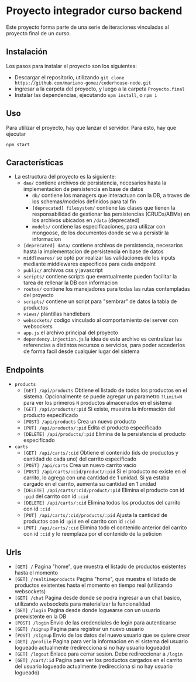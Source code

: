# Proyecto integrador curso backend

Este proyecto forma parte de una serie de iteraciones vinculadas al proyecto final de un curso.

## Instalación

Los pasos para instalar el proyecto son los siguientes:
- Descargar el repositorio, utilizando `git clone https://github.com/mariano-gomez/coderhouse-node.git`
- ingresar a la carpeta del proyecto, y luego a la carpeta `Proyecto.final`
- Instalar las dependencias, ejecutando `npm install`, o `npm i`

## Uso

Para utilizar el proyecto, hay que lanzar el servidor. Para esto, hay que ejecutar

```shell
npm start
```

## Características

- La estructura del proyecto es la siguiente:
    - `dao/` contiene archivos de persistencia, necesarios hasta la implementacion de persistencia en base de datos
      - `db/` contiene los managers que interactuan con la DB, a traves de los schemas/modelos definidos para tal fin
      - `[deprecated] filesystem/` contiene las clases que tienen la responsabilidad de gestionar las persistencias (CRUDs/ABMs) en los archivos ubicados en `/data` (deprecated) 
      - `models/` contiene las especificaciones, para utilizar con mongoose, de los documentos donde se va a persistir la informacion 
    - `[deprecated] data/` contiene archivos de persistencia, necesarios hasta la implementacion de persistencia en base de datos
    - `middlewares/` se optó por realizar las validaciones de los inputs mediante middlewares específicos para cada endpoint
    - `public/` archivos css y javascript
    - `scripts/` contiene scripts que eventualmente pueden facilitar la tarea de rellenar la DB con informacion
    - `routes/` contiene los manejadores para todas las rutas contempladas del proyecto
    - `scripts/` contiene un script para "sembrar" de datos la tabla de productos
    - `views/` plantillas handlebars
    - `websockets/` codigo vinculado al comportamiento del server con websockets
    - `app.js` el archivo principal del proyecto
    - `dependency.injection.js` la idea de este archivo es centralizar las referencias a distintos recursos o servicios, para poder accederlos de forma facil desde cualquier lugar del sistema

## Endpoints

  - `products`
    - `[GET] /api/products` Obtiene el listado de todos los productos en el sistema. Opcionalmente se puede agregar un parametro `?limit=N` para ver los primeros `N` productos almacenados en el sistema
    - `[GET] /api/products/:pid` Si existe, muestra la información del producto especificado
    - `[POST] /api/products` Crea un nuevo producto
    - `[PUT] /api/products/:pid` Edita el producto especificado
    - `[DELETE] /api/products/:pid` Elimina de la persistencia el producto especificado
  - `carts`
    - `[GET] /api/carts/:cid` Obtiene el contenido (ids de productos y cantidad de cada uno) del carrito especificado
    - `[POST] /api/carts` Crea un nuevo carrito vacío
    - `[POST] /api/carts/:cid/product/:pid` Si el producto no existe en el carrito, lo agrega con una cantidad de 1 unidad. Si ya estaba cargado en el carrito, aumenta su cantidad en 1 unidad
    - `[DELETE] /api/carts/:cid/product/:pid` Elimina el producto con id `:pid` del carrito con id `:cid`
    - `[DELETE] /api/carts/:cid` Elimina todos los productos del carrito con id `:cid`
    - `[PUT] /api/carts/:cid/products/:pid` Ajusta la cantidad de productos con id `:pid` en el carrito con id `:cid`
    - `[PUT] /api/carts/:cid` Elimina todo el contenido anterior del carrito con id `:cid` y lo reemplaza por el contenido de la peticion

## Urls
  - `[GET] /` Pagina "home", que muestra el listado de productos existentes hasta el momento 
  - `[GET] /realtimeproducts` Pagina "home", que muestra el listado de productos existentes hasta el momento en tiempo real (utilizando websockets) 
  - `[GET] /chat` Pagina desde donde se podra ingresar a un chat basico, utilizando websockets para materializar la funcionalidad 
  - `[GET] /login` Pagina desde donde loguearse con un usuario preexistente en la DB 
  - `[POST] /login` Envio de las credenciales de login para autenticarse 
  - `[GET] /signup` Pagina para registrar un nuevo usuario 
  - `[POST] /signup` Envio de los datos del nuevo usuario que se quiere crear 
  - `[GET] /profile` Pagina para ver la informacion en el sistema del usuario logueado actualmente (redirecciona si no hay usuario logueado) 
  - `[GET] /logout` Enlace para cerrar sesion. Debe redireccionar a `/login` 
  - `[GET] /cart/:id` Pagina para ver los productos cargados en el carrito del usuario logueado actualmente (redirecciona si no hay usuario logueado)
